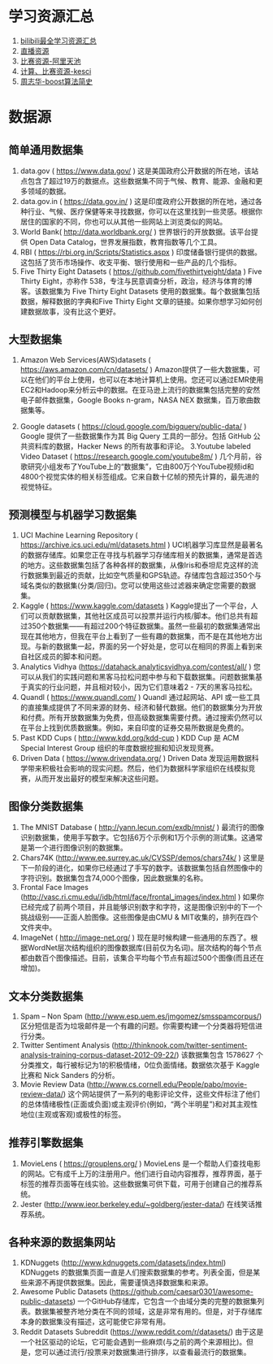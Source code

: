# 学习资源汇总

1. [bilibili最全学习资源汇总](https://mp.weixin.qq.com/s/SXxajpv_mGIAk-eeQwqRYw)
2. [直播资源](https://v.boyuai.com/)
3. [比赛资源-阿里天池](https://tianchi.aliyun.com/)
4. [计算、比赛资源-kesci](https://www.kesci.com/)
5. [周志华-boost算法简史](http://cookdata.cn/topic/detail/304/)

# 数据源
## 简单通用数据集
1. data.gov ( https://www.data.gov/ ) 这是美国政府公开数据的所在地，该站点包含了超过19万的数据点。这些数据集不同于气候、教育、能源、金融和更多领域的数据。
2. data.gov.in ( https://data.gov.in/ ) 这是印度政府公开数据的所在地，通过各种行业、气候、医疗保健等来寻找数据，你可以在这里找到一些灵感。根据你居住的国家的不同，你也可以从其他一些网站上浏览类似的网站。
3. World Bank( http://data.worldbank.org/ ) 世界银行的开放数据。该平台提供 Open Data Catalog，世界发展指数，教育指数等几个工具。
4. RBI ( https://rbi.org.in/Scripts/Statistics.aspx ) 印度储备银行提供的数据。这包括了货币市场操作、收支平衡、银行使用和一些产品的几个指标。
5. Five Thirty Eight Datasets ( https://github.com/fivethirtyeight/data ) Five Thirty Eight，亦称作 538，专注与民意调查分析，政治，经济与体育的博客。该数据集为 Five Thirty Eight Datasets 使用的数据集。每个数据集包括数据，解释数据的字典和Five Thirty Eight 文章的链接。如果你想学习如何创建数据故事，没有比这个更好。

## 大型数据集
1.	Amazon Web Services(AWS)datasets ( https://aws.amazon.com/cn/datasets/ ) Amazon提供了一些大数据集，可以在他们的平台上使用，也可以在本地计算机上使用。您还可以通过EMR使用EC2和Hadoop来分析云中的数据。在亚马逊上流行的数据集包括完整的安然电子邮件数据集，Google Books n-gram，NASA NEX 数据集，百万歌曲数据集等。
 
2. Google datasets ( https://cloud.google.com/bigquery/public-data/ ) Google 提供了一些数据集作为其 Big Query 工具的一部分。包括 GitHub 公共资料库的数据，Hacker News 的所有故事和评论。
3.Youtube labeled Video Dataset ( https://research.google.com/youtube8m/ ) 几个月前，谷歌研究小组发布了YouTube上的“数据集”，它由800万个YouTube视频id和4800个视觉实体的相关标签组成。它来自数十亿帧的预先计算的，最先进的视觉特征。
 
## 预测模型与机器学习数据集
1.	UCI Machine Learning Repository ( https://archive.ics.uci.edu/ml/datasets.html ) UCI机器学习库显然是最著名的数据存储库。如果您正在寻找与机器学习存储库相关的数据集，通常是首选的地方。这些数据集包括了各种各样的数据集，从像Iris和泰坦尼克这样的流行数据集到最近的贡献，比如空气质量和GPS轨迹。存储库包含超过350个与域名类似的数据集(分类/回归)。您可以使用这些过滤器来确定您需要的数据集。
2.	Kaggle ( https://www.kaggle.com/datasets ) Kaggle提出了一个平台，人们可以贡献数据集，其他社区成员可以投票并运行内核/脚本。他们总共有超过350个数据集——有超过200个特征数据集。虽然一些最初的数据集通常出现在其他地方，但我在平台上看到了一些有趣的数据集，而不是在其他地方出现。与新的数据集一起，界面的另一个好处是，您可以在相同的界面上看到来自社区成员的脚本和问题。
3.	Analytics Vidhya (https://datahack.analyticsvidhya.com/contest/all/ ) 您可以从我们的实践问题和黑客马拉松问题中参与和下载数据集。问题数据集基于真实的行业问题，并且相对较小，因为它们意味着2 - 7天的黑客马拉松。
4. Quandl ( https://www.quandl.com/ ) Quandl 通过起网站、API 或一些工具的直接集成提供了不同来源的财务、经济和替代数据。他们的数据集分为开放和付费。所有开放数据集为免费，但高级数据集需要付费。通过搜索仍然可以在平台上找到优质数据集。例如，来自印度的证券交易所数据是免费的。
5. Past KDD Cups ( http://www.kdd.org/kdd-cup ) KDD Cup 是 ACM Special Interest Group 组织的年度数据挖掘和知识发现竞赛。
6. Driven Data ( https://www.drivendata.org/ ) Driven Data 发现运用数据科学带来积极社会影响的现实问题。然后，他们为数据科学家组织在线模拟竞赛，从而开发出最好的模型来解决这些问题。

## 图像分类数据集
1. The MNIST Database ( http://yann.lecun.com/exdb/mnist/ ) 最流行的图像识别数据集，使用手写数字。它包括6万个示例和1万个示例的测试集。这通常是第一个进行图像识别的数据集。
2. Chars74K (http://www.ee.surrey.ac.uk/CVSSP/demos/chars74k/ ) 这里是下一阶段的进化，如果你已经通过了手写的数字。该数据集包括自然图像中的字符识别。数据集包含74,000个图像，因此数据集的名称。
3. Frontal Face Images (http://vasc.ri.cmu.edu//idb/html/face/frontal_images/index.html ) 如果你已经完成了前两个项目，并且能够识别数字和字符，这是图像识别中的下一个挑战级别——正面人脸图像。这些图像是由CMU & MIT收集的，排列在四个文件夹中。
4. ImageNet ( http://image-net.org/ ) 现在是时候构建一些通用的东西了。根据WordNet层次结构组织的图像数据库(目前仅为名词)。层次结构的每个节点都由数百个图像描述。目前，该集合平均每个节点有超过500个图像(而且还在增加)。

## 文本分类数据集
1. Spam – Non Spam (http://www.esp.uem.es/jmgomez/smsspamcorpus/) 区分短信是否为垃圾邮件是一个有趣的问题。你需要构建一个分类器将短信进行分类。
2. Twitter Sentiment Analysis (http://thinknook.com/twitter-sentiment-analysis-training-corpus-dataset-2012-09-22/) 该数据集包含 1578627 个分类推文，每行被标记为1的积极情绪，0位负面情绪。数据依次基于 Kaggle 比赛和 Nick Sanders 的分析。
3. Movie Review Data (http://www.cs.cornell.edu/People/pabo/movie-review-data/) 这个网站提供了一系列的电影评论文件，这些文件标注了他们的总体情绪极性(正面或负面)或主观评价(例如，“两个半明星”)和对其主观性地位(主观或客观)或极性的标签。

## 推荐引擎数据集
1. MovieLens ( https://grouplens.org/ ) MovieLens 是一个帮助人们查找电影的网站。它有成千上万的注册用户。他们进行自动内容推荐，推荐界面，基于标签的推荐页面等在线实验。这些数据集可供下载，可用于创建自己的推荐系统。
2. Jester (http://www.ieor.berkeley.edu/~goldberg/jester-data/) 在线笑话推荐系统。

## 各种来源的数据集网站
1. KDNuggets (http://www.kdnuggets.com/datasets/index.html) KDNuggets 的数据集页面一直是人们搜索数据集的参考。列表全面，但是某些来源不再提供数据集。因此，需要谨慎选择数据集和来源。
2. Awesome Public Datasets (https://github.com/caesar0301/awesome-public-datasets) 一个GitHub存储库，它包含一个由域分类的完整的数据集列表。数据集被整齐地分类在不同的领域，这是非常有用的。但是，对于存储库本身的数据集没有描述，这可能使它非常有用。
3. Reddit Datasets Subreddit (https://www.reddit.com/r/datasets/) 由于这是一个社区驱动的论坛，它可能会遇到一些麻烦(与之前的两个来源相比)。但是，您可以通过流行/投票来对数据集进行排序，以查看最流行的数据集。